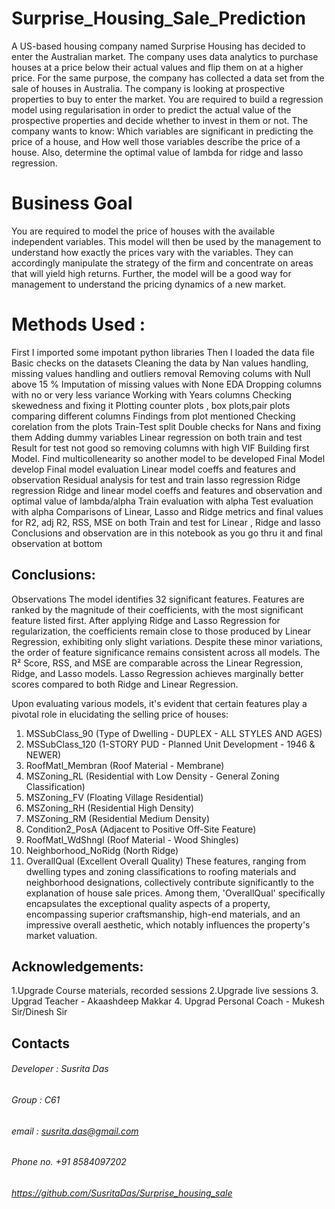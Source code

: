 # Surprise_Housing_Sale_Prediction
A US-based housing company named Surprise Housing has decided to enter the Australian market. The company uses data analytics to purchase houses at a price below their actual values and flip them on at a higher price. For the same purpose, the company has collected a data set from the sale of houses in Australia. 
The company is looking at prospective properties to buy to enter the market. You are required to build a regression model using regularisation in order to predict the actual value of the prospective properties and decide whether to invest in them or not.
The company wants to know:
Which variables are significant in predicting the price of a house, and
How well those variables describe the price of a house.
Also, determine the optimal value of lambda for ridge and lasso regression.

# Business Goal 
You are required to model the price of houses with the available independent variables. This model will then be used by the management to understand how exactly the prices vary with the variables. They can accordingly manipulate the strategy of the firm and concentrate on areas that will yield high returns. Further, the model will be a good way for management to understand the pricing dynamics of a new market.

# Methods Used :
First I imported some impotant python libraries
Then I loaded the data file
Basic checks on the datasets
Cleaning the data by Nan values handling, missing values handling and outliers removal
Removing colums with Null above 15 %
Imputation of missing values with None
EDA
Dropping columns with no or very less variance
Working with Years columns
Checking skewedness and fixing it
Plotting counter plots , box plots,pair plots comparing different columns
Findings from plot mentioned
Checking corelation from the plots
Train-Test split
Double checks for Nans and fixing them
Adding dummy variables
Linear regression on both train and test
Result for test not good so removing columns with high VIF
Building first Model.
Find multicollenearity so another model to be developed
Final Model develop
Final model evaluation
Linear model coeffs and features and observation
Residual analysis for test and train
lasso regression
Ridge regression
Ridge and linear model coeffs and features and observation and optimal value of lambda/alpha
Train evaluation with alpha
Test evaluation with alpha
Comparisons of Linear, Lasso and Ridge metrics and final values for R2, adj R2, RSS, MSE on both Train and test for Linear , Ridge and lasso
Conclusions and observation are in this notebook as you go thru it and final observation at bottom

## Conclusions:

Observations
The model identifies 32 significant features.
Features are ranked by the magnitude of their coefficients, with the most significant feature listed first.
After applying Ridge and Lasso Regression for regularization, the coefficients remain close to those produced by Linear Regression, exhibiting only slight variations.
Despite these minor variations, the order of feature significance remains consistent across all models.
The R² Score, RSS, and MSE are comparable across the Linear Regression, Ridge, and Lasso models.
Lasso Regression achieves marginally better scores compared to both Ridge and Linear Regression.

Upon evaluating various models, it's evident that certain features play a pivotal role in elucidating the selling price of houses:
1. MSSubClass_90 (Type of Dwelling - DUPLEX - ALL STYLES AND AGES)
2. MSSubClass_120 (1-STORY PUD - Planned Unit Development - 1946 & NEWER)
3. RoofMatl_Membran (Roof Material - Membrane)
4. MSZoning_RL (Residential with Low Density - General Zoning Classification)
5. MSZoning_FV (Floating Village Residential)
6. MSZoning_RH (Residential High Density)
7. MSZoning_RM (Residential Medium Density)
8. Condition2_PosA (Adjacent to Positive Off-Site Feature)
9. RoofMatl_WdShngl (Roof Material - Wood Shingles)
10. Neighborhood_NoRidg (North Ridge)
11. OverallQual (Excellent Overall Quality)
These features, ranging from dwelling types and zoning classifications to roofing materials and neighborhood designations, collectively contribute significantly to the explanation of house sale prices. Among them, 'OverallQual' specifically encapsulates the exceptional quality aspects of a property, encompassing superior craftsmanship, high-end materials, and an impressive overall aesthetic, which notably influences the property's market valuation.

## Acknowledgements:

1.Upgrade Course materials, recorded sessions
2.Upgrade live sessions
3. Upgrad Teacher - Akaashdeep Makkar
4. Upgrad Personal Coach - Mukesh Sir/Dinesh Sir

##  Contacts

###### Developer : Susrita Das
###### Group : C61
###### email : susrita.das@gmail.com
###### Phone no. +91 8584097202
###### https://github.com/SusritaDas/Surprise_housing_sale


```python

```
